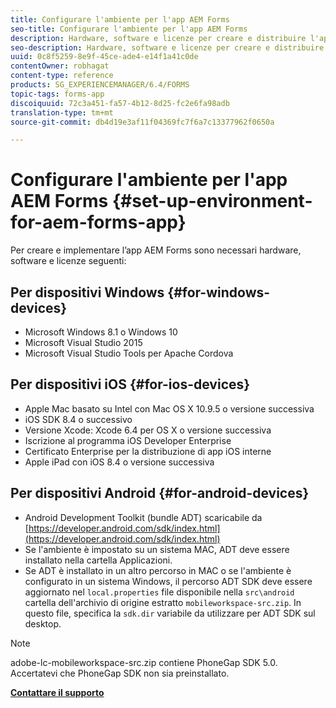 ```yaml
---
title: Configurare l'ambiente per l'app AEM Forms
seo-title: Configurare l'ambiente per l'app AEM Forms
description: Hardware, software e licenze per creare e distribuire l'app AEM Forms.
seo-description: Hardware, software e licenze per creare e distribuire l'app AEM Forms.
uuid: 0c8f5259-8e9f-45ce-ade4-e14f1a41c0de
contentOwner: robhagat
content-type: reference
products: SG_EXPERIENCEMANAGER/6.4/FORMS
topic-tags: forms-app
discoiquuid: 72c3a451-fa57-4b12-8d25-fc2e6fa98adb
translation-type: tm+mt
source-git-commit: db4d19e3af11f04369fc7f6a7c13377962f0650a

---
```



# Configurare l&#39;ambiente per l&#39;app AEM Forms {#set-up-environment-for-aem-forms-app}

Per creare e implementare l’app AEM Forms sono necessari hardware, software e licenze seguenti:

## Per dispositivi Windows {#for-windows-devices}

* Microsoft Windows 8.1 o Windows 10
* Microsoft Visual Studio 2015
* Microsoft Visual Studio Tools per Apache Cordova

## Per dispositivi iOS {#for-ios-devices}

* Apple Mac basato su Intel con Mac OS X 10.9.5 o versione successiva
* iOS SDK 8.4 o successivo
* Versione Xcode: Xcode 6.4 per OS X o versione successiva
* Iscrizione al programma iOS Developer Enterprise
* Certificato Enterprise per la distribuzione di app iOS interne
* Apple iPad con iOS 8.4 o versione successiva

## Per dispositivi Android {#for-android-devices}

* Android Development Toolkit (bundle ADT) scaricabile da [https://developer.android.com/sdk/index.html](https://developer.android.com/sdk/index.html)
* Se l&#39;ambiente è impostato su un sistema MAC, ADT deve essere installato nella cartella Applicazioni.
* Se ADT è installato in un altro percorso in MAC o se l&#39;ambiente è configurato in un sistema Windows, il percorso ADT SDK deve essere aggiornato nel `local.properties` file disponibile nella `src\android` cartella dell&#39;archivio di origine estratto `mobileworkspace-src.zip`. In questo file, specifica la `sdk.dir` variabile da utilizzare per ADT SDK sul desktop.

>[!NOTE]
>
>adobe-lc-mobileworkspace-src.zip contiene PhoneGap SDK 5.0. Accertatevi che PhoneGap SDK non sia preinstallato.

**[Contattare il supporto](https://www.adobe.com/account/sign-in.supportportal.html)**
